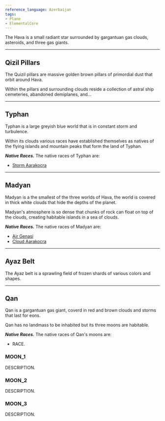 ```yaml
---
reference_language: Azerbaijan
tags:
- Plane
- ElementalCore
---
```


The Hava is a small radiant star surrounded by gargantuan gas clouds, asteroids, and three gas giants.

___

## Qizil Pillars
The Quizil pillars are massive golden brown pillars of primordial dust that orbit around Hava.

Within the pillars and surrounding clouds reside a collection of astral ship cemeteries, abandoned demiplanes, and...


___

## Typhan
Typhan is a large greyish blue world that is in constant storm and turbulence. 

Within its clouds various races have established themselves as natives of the flying islands and mountain peaks that form the land of Typhan.

***Native Races.***
The native races of Typhan are:
- [Storm Aarakocra](Aarakocra#^storm-aarakocra)

___

## Madyan
Madyan is a the smallest of the three worlds of Hava, the world is  covered in thick white clouds that hide the depths of the planet.

Madyan's atmosphere is so dense that chunks of rock can float on top of the clouds, creating habitable islands in a sea of clouds.

***Native Races.***
The native races of Madyan are:
- [Air Genasi](Genasi#^air-genasi)
- [Cloud Aarakocra](Aarakocra#^cloud-aarakocra)


___

## Ayaz Belt
The Ayaz belt is a sprawling field of frozen shards of various colors and shapes.

___

## Qan
Qan is a gargantuan gas giant, coverd in red and brown clouds and storms that last for eons.

Qan has no landmass to be inhabited but its three moons are habitable.

***Native Races.***
The native races of Qan's moons are:
- RACE.

### MOON_1
DESCRIPTION.

### MOON_2
DESCRIPTION.

### MOON_3
DESCRIPTION.